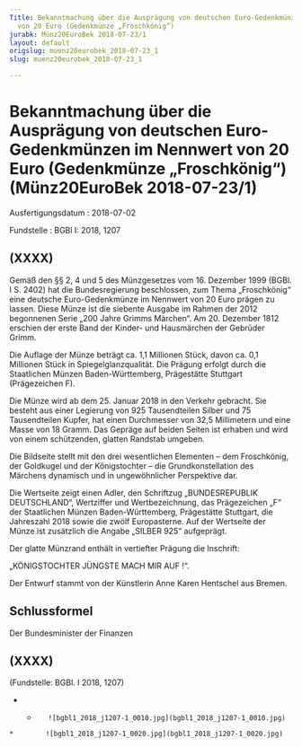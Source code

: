 ```yaml
---
Title: Bekanntmachung über die Ausprägung von deutschen Euro-Gedenkmünzen im Nennwert
  von 20 Euro (Gedenkmünze „Froschkönig“)
jurabk: Münz20EuroBek 2018-07-23/1
layout: default
origslug: muenz20eurobek_2018-07-23_1
slug: muenz20eurobek_2018-07-23_1

---
```


# Bekanntmachung über die Ausprägung von deutschen Euro-Gedenkmünzen im Nennwert von 20 Euro (Gedenkmünze „Froschkönig“) (Münz20EuroBek 2018-07-23/1)

Ausfertigungsdatum
:   2018-07-02

Fundstelle
:   BGBl I: 2018, 1207


## (XXXX)

Gemäß den §§ 2, 4 und 5 des Münzgesetzes vom 16. Dezember 1999 (BGBl.
I S. 2402) hat die Bundesregierung beschlossen, zum Thema
„Froschkönig“ eine deutsche Euro-Gedenkmünze im Nennwert von 20 Euro
prägen zu lassen. Diese Münze ist die siebente Ausgabe im Rahmen der
2012 begonnenen Serie „200 Jahre Grimms Märchen“. Am 20. Dezember 1812
erschien der erste Band der Kinder- und Hausmärchen der Gebrüder
Grimm.

Die Auflage der Münze beträgt ca. 1,1 Millionen Stück, davon ca. 0,1
Millionen Stück in Spiegelglanzqualität. Die Prägung erfolgt durch die
Staatlichen Münzen Baden-Württemberg, Prägestätte Stuttgart
(Prägezeichen F).

Die Münze wird ab dem 25. Januar 2018 in den Verkehr gebracht. Sie
besteht aus einer Legierung von 925 Tausendteilen Silber und 75
Tausendteilen Kupfer, hat einen Durchmesser von 32,5 Millimetern und
eine Masse von 18 Gramm. Das Gepräge auf beiden Seiten ist erhaben und
wird von einem schützenden, glatten Randstab umgeben.

Die Bildseite stellt mit den drei wesentlichen Elementen – dem
Froschkönig, der Goldkugel und der Königstochter – die
Grundkonstellation des Märchens dynamisch und in ungewöhnlicher
Perspektive dar.

Die Wertseite zeigt einen Adler, den Schriftzug „BUNDESREPUBLIK
DEUTSCHLAND“, Wertziffer und Wertbezeichnung, das Prägezeichen „F“ der
Staatlichen Münzen Baden-Württemberg, Prägestätte Stuttgart, die
Jahreszahl 2018 sowie die zwölf Europasterne. Auf der Wertseite der
Münze ist zusätzlich die Angabe „SILBER 925“ aufgeprägt.

Der glatte Münzrand enthält in vertiefter Prägung die Inschrift:

„KÖNIGSTOCHTER JÜNGSTE MACH MIR AUF !“.

Der Entwurf stammt von der Künstlerin Anne Karen Hentschel aus Bremen.


## Schlussformel

Der Bundesminister der Finanzen


## (XXXX)

(Fundstelle: BGBl. I 2018, 1207)


*    *        ![bgbl1_2018_j1207-1_0010.jpg](bgbl1_2018_j1207-1_0010.jpg)
    *        ![bgbl1_2018_j1207-1_0020.jpg](bgbl1_2018_j1207-1_0020.jpg)


